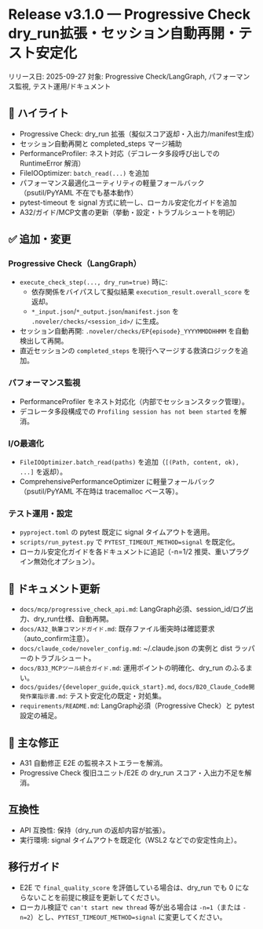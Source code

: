 # Release v3.1.0 — Progressive Check dry_run拡張・セッション自動再開・テスト安定化

リリース日: 2025-09-27
対象: Progressive Check/LangGraph, パフォーマンス監視, テスト運用/ドキュメント

## 🎯 ハイライト

- Progressive Check: dry_run 拡張（擬似スコア返却・入出力/manifest生成）
- セッション自動再開と completed_steps マージ補助
- PerformanceProfiler: ネスト対応（デコレータ多段呼び出しでの RuntimeError 解消）
- FileIOOptimizer: `batch_read(...)` を追加
- パフォーマンス最適化ユーティリティの軽量フォールバック（psutil/PyYAML 不在でも基本動作）
- pytest-timeout を signal 方式に統一し、ローカル安定化ガイドを追加
- A32/ガイド/MCP文書の更新（挙動・設定・トラブルシュートを明記）

## ✅ 追加・変更

### Progressive Check（LangGraph）
- `execute_check_step(..., dry_run=true)` 時に:
  - 依存関係をバイパスして擬似結果 `execution_result.overall_score` を返却。
  - `*_input.json`/`*_output.json`/`manifest.json` を `.noveler/checks/<session_id>/` に生成。
- セッション自動再開: `.noveler/checks/EP{episode}_YYYYMMDDHHMM` を自動検出して再開。
- 直近セッションの `completed_steps` を現行へマージする救済ロジックを追加。

### パフォーマンス監視
- PerformanceProfiler をネスト対応化（内部でセッションスタック管理）。
- デコレータ多段構成での `Profiling session has not been started` を解消。

### I/O最適化
- `FileIOOptimizer.batch_read(paths)` を追加（`[(Path, content, ok), ...]` を返却）。
- ComprehensivePerformanceOptimizer に軽量フォールバック（psutil/PyYAML 不在時は tracemalloc ベース等）。

### テスト運用・設定
- `pyproject.toml` の pytest 既定に signal タイムアウトを適用。
- `scripts/run_pytest.py` で `PYTEST_TIMEOUT_METHOD=signal` を既定化。
- ローカル安定化ガイドを各ドキュメントに追記（-n=1/2 推奨、重いプラグイン無効化オプション）。

## 🧩 ドキュメント更新
- `docs/mcp/progressive_check_api.md`: LangGraph必須、session_id/ログ出力、dry_run仕様、自動再開。
- `docs/A32_執筆コマンドガイド.md`: 既存ファイル衝突時は確認要求（auto_confirm注意）。
- `docs/claude_code/noveler_config.md`: ~/.claude.json の実例と dist ラッパーのトラブルシュート。
- `docs/B33_MCPツール統合ガイド.md`: 運用ポイントの明確化、dry_run のふるまい。
- `docs/guides/{developer_guide,quick_start}.md`, `docs/B20_Claude_Code開発作業指示書.md`: テスト安定化の既定・対処集。
- `requirements/README.md`: LangGraph必須（Progressive Check）と pytest 設定の補足。

## 🐛 主な修正
- A31 自動修正 E2E の監視ネストエラーを解消。
- Progressive Check 復旧ユニット/E2E の dry_run スコア・入出力不足を解消。

## 互換性
- API 互換性: 保持（dry_run の返却内容が拡張）。
- 実行環境: signal タイムアウトを既定化（WSL2 などでの安定性向上）。

## 移行ガイド
- E2E で `final_quality_score` を評価している場合は、dry_run でも 0 にならないことを前提に検証を更新してください。
- ローカル検証で `can't start new thread` 等が出る場合は `-n=1`（または `-n=2`）とし、`PYTEST_TIMEOUT_METHOD=signal` に変更してください。

